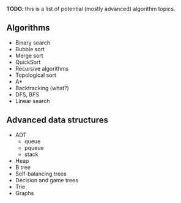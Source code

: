 **TODO**: this is a list of potential (mostly advanced) algorithm
  topics.

## Algorithms

* Binary search
* Bubble sort
* Merge sort
* QuickSort
* Recursive algorithms
* Topological sort
* A*
* Backtracking (what?)
* DFS, BFS
* Linear search

## Advanced data structures

* ADT
    * queue
    * pqueue
    * stack
* Heap
* B tree
* Self-balancing trees
* Decision and game trees
* Trie
* Graphs
